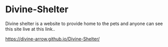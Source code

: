# Divine-Shelter

Divine shelter is a website to provide home to the pets and anyone can see this site live at this link..

https://divine-arrow.github.io/Divine-Shelter/
